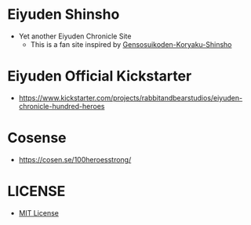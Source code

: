 # Eiyuden Shinsho
- Yet another Eiyuden Chronicle Site
  - This is a fan site inspired by [Gensosuikoden-Koryaku-Shinsho](https://web.archive.org/web/20190329202534if_/http://www.geocities.co.jp/Bookend/2172/index.html)

# Eiyuden Official Kickstarter
- https://www.kickstarter.com/projects/rabbitandbearstudios/eiyuden-chronicle-hundred-heroes

# Cosense
- https://cosen.se/100heroesstrong/

# LICENSE
- [MIT License](/LICENSE)
